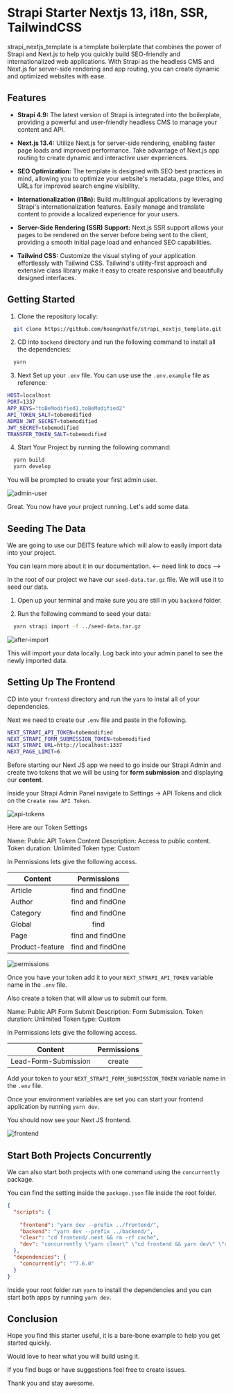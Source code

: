 # Strapi Starter Nextjs 13, i18n, SSR, TailwindCSS

strapi_nextjs_template is a template boilerplate that combines the power of Strapi and Next.js to help you quickly build SEO-friendly and internationalized web applications. With Strapi as the headless CMS and Next.js for server-side rendering and app routing, you can create dynamic and optimized websites with ease.

## Features

- **Strapi 4.9:** The latest version of Strapi is integrated into the boilerplate, providing a powerful and user-friendly headless CMS to manage your content and API.

- **Next.js 13.4:** Utilize Next.js for server-side rendering, enabling faster page loads and improved performance. Take advantage of Next.js app routing to create dynamic and interactive user experiences.

- **SEO Optimization:** The template is designed with SEO best practices in mind, allowing you to optimize your website's metadata, page titles, and URLs for improved search engine visibility.

- **Internationalization (i18n):** Build multilingual applications by leveraging Strapi's internationalization features. Easily manage and translate content to provide a localized experience for your users.

- **Server-Side Rendering (SSR) Support:** Next.js SSR support allows your pages to be rendered on the server before being sent to the client, providing a smooth initial page load and enhanced SEO capabilities.

- **Tailwind CSS:** Customize the visual styling of your application effortlessly with Tailwind CSS. Tailwind's utility-first approach and extensive class library make it easy to create responsive and beautifully designed interfaces.

## Getting Started

1. Clone the repository locally:

```bash
  git clone https://github.com/hoangnhatfe/strapi_nextjs_template.git
```

2. CD into `backend` directory and run the following command to install all the dependencies:

```bash
  yarn
```

3. Next Set up your `.env` file. You can use use the `.env.example` file as reference:

``` bash
HOST=localhost
PORT=1337
APP_KEYS="toBeModified1,toBeModified2"
API_TOKEN_SALT=tobemodified
ADMIN_JWT_SECRET=tobemodified
JWT_SECRET=tobemodified
TRANSFER_TOKEN_SALT=tobemodified
```

4. Start Your Project by running the following command:

```bash
  yarn build
  yarn develop
```

You will be prompted to create your first admin user.

![admin-user](https://user-images.githubusercontent.com/6153188/231865420-5f03a90f-b893-4057-9634-9632920a7d97.gif)

Great. You now have your project running. Let's add some data.

## Seeding The Data

We are going to use our DEITS feature which will alow to easily import data into your project.

You can learn more about it in our documentation. <-- need link to docs -->

In the root of our project we have our `seed-data.tar.gz` file. We will use it to seed our data.

1. Open up your terminal and make sure you are still in you `backend` folder.

2. Run the following command to seed your data:

```bash
  yarn strapi import -f ../seed-data.tar.gz
```

![after-import](https://user-images.githubusercontent.com/6153188/231865491-05cb5818-a0d0-49ce-807e-a879f7e3070c.gif)

This will import your data locally. Log back into your admin panel to see the newly imported data.

## Setting Up The Frontend

CD into your `frontend` directory and run the `yarn` to instal all of your dependencies.

Next we need to create our `.env` file and paste in the following.

```bash
NEXT_STRAPI_API_TOKEN=tobemodified
NEXT_STRAPI_FORM_SUBMISSION_TOKEN=tobemodified
NEXT_STRAPI_URL=http://localhost:1337
NEXT_PAGE_LIMIT=6
```

Before starting our Next JS app we need to go inside our Strapi Admin and create two tokens that we will be using for **form submission** and displaying our **content**.

Inside your Strapi Admin Panel navigate to Settings -> API Tokens and click on the `Create new API Token`.

![api-tokens](https://user-images.githubusercontent.com/6153188/231865572-cebc5538-374c-4050-91cd-c303fae25a3d.png)

Here are our Token Settings

Name: Public API Token Content
Description: Access to public content.
Token duration: Unlimited
Token type: Custom

In Permissions lets give the following access.

| Content  | Permissions   
|----------|:-------------:|
| Article | find and findOne |
| Author | find and findOne |
| Category | find and findOne |
| Global | find |
| Page | find and findOne |
| Product-feature | find and findOne |

![permissions](https://user-images.githubusercontent.com/6153188/231865625-a3634d89-0f40-4a6d-a356-8f654abd88b9.gif)

Once you have your token add it to your `NEXT_STRAPI_API_TOKEN` variable name in the `.env` file.

Also create a token that will allow us to submit our form. 

Name: Public API Form Submit
Description: Form Submission.
Token duration: Unlimited
Token type: Custom

In Permissions lets give the following access.

| Content  | Permissions   
|----------|:-------------:|
| Lead-Form-Submission | create |

Add your token to your `NEXT_STRAPI_FORM_SUBMISSION_TOKEN` variable name in the `.env` file.

Once your environment variables are set you can start your frontend application by running `yarn dev`.

You should now see your Next JS frontend.

![frontend](https://user-images.githubusercontent.com/6153188/231865662-d870051f-4503-4a01-bc6b-635c7c5ca40d.png)

## Start Both Projects Concurrently

We can also start both projects with one command using the `concurrently` package.

You can find the setting inside the `package.json` file inside the root folder.

``` json
{ 
  "scripts": {
  
    "frontend": "yarn dev --prefix ../frontend/",
    "backend": "yarn dev --prefix ../backend/",
    "clear": "cd frontend/.next && rm -rf cache",
    "dev": "concurrently \"yarn clear\" \"cd frontend && yarn dev\" \"cd backend && yarn develop\""
  },
  "dependencies": {
    "concurrently": "^7.6.0"
  }
}

```
Inside your root folder run `yarn` to install the dependencies and you can start both apps by running `yarn dev`.

## Conclusion

Hope you find this starter useful, it is a bare-bone example to help you get started quickly.  

Would love to hear what you will build using it.

If you find bugs or have suggestions feel free to create issues.

Thank you and stay awesome.


